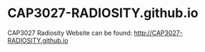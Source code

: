 # CAP3027-RADIOSITY.github.io
CAP3027 Radiosity Website can be found:
    http://CAP3027-RADIOSITY.github.io
